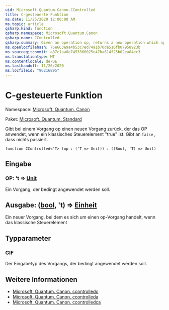 ```yaml
---
uid: Microsoft.Quantum.Canon.CControlled
title: C-gesteuerte Funktion
ms.date: 11/25/2020 12:00:00 AM
ms.topic: article
qsharp.kind: function
qsharp.namespace: Microsoft.Quantum.Canon
qsharp.name: CControlled
qsharp.summary: Given an operation op, returns a new operation which applies the op if a classical control bit is true. If `false`, nothing happens.
ms.openlocfilehash: 76e663e9a4b53c7ed74a1b70da516fb07958923b
ms.sourcegitcommit: a87c1aa8e7453360025e47ba614f25b02ea84ec3
ms.translationtype: MT
ms.contentlocale: de-DE
ms.lasthandoff: 11/26/2020
ms.locfileid: "96216895"
---
```

# <a name="ccontrolled-function"></a>C-gesteuerte Funktion

Namespace: [Microsoft. Quantum. Canon](xref:Microsoft.Quantum.Canon)

Paket: [Microsoft. Quantum. Standard](https://nuget.org/packages/Microsoft.Quantum.Standard)


Gibt bei einem Vorgang op einen neuen Vorgang zurück, der das OP anwendet, wenn ein klassisches Steuerelement "true" ist. Gibt an `false` , dass nichts passiert.

```qsharp
function CControlled<'T> (op : ('T => Unit)) : ((Bool, 'T) => Unit)
```


## <a name="input"></a>Eingabe

### <a name="op--t--unit"></a>OP: 't => [Unit](xref:microsoft.quantum.lang-ref.unit) 

Ein Vorgang, der bedingt angewendet werden soll.



## <a name="output--boolt--unit"></a>Ausgabe: ([bool](xref:microsoft.quantum.lang-ref.bool), 't) => [Einheit](xref:microsoft.quantum.lang-ref.unit) 

Ein neuer Vorgang, bei dem es sich um einen op-Vorgang handelt, wenn das klassische Steuerelement

## <a name="type-parameters"></a>Typparameter

### <a name="t"></a>GIF

Der Eingabetyp des Vorgangs, der bedingt angewendet werden soll.

## <a name="see-also"></a>Weitere Informationen

- [Microsoft. Quantum. Canon. ccontrolledc](xref:Microsoft.Quantum.Canon.CControlledC)
- [Microsoft. Quantum. Canon. ccontrolleda](xref:Microsoft.Quantum.Canon.CControlledA)
- [Microsoft. Quantum. Canon. ccontrolledca](xref:Microsoft.Quantum.Canon.CControlledCA)